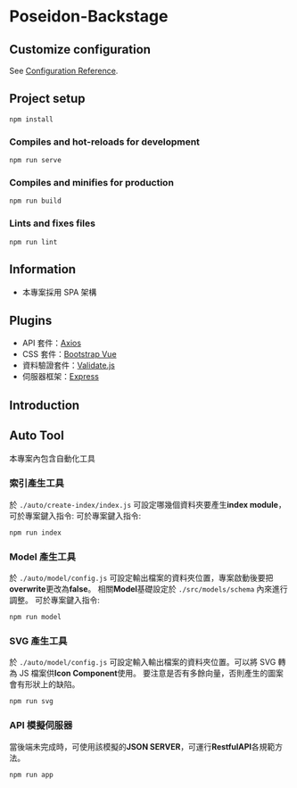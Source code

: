 # Poseidon-Backstage

## Customize configuration

See [Configuration Reference](https://cli.vuejs.org/config/).

## Project setup

```
npm install
```

### Compiles and hot-reloads for development

```
npm run serve
```

### Compiles and minifies for production

```
npm run build
```

### Lints and fixes files

```
npm run lint
```

## Information

- 本專案採用 SPA 架構

## Plugins

- API 套件：[Axios](https://www.npmjs.com/package/axios)
- CSS 套件：[Bootstrap Vue](https://bootstrap-vue.org/)
- 資料驗證套件：[Validate.js](https://validatejs.org/)
- 伺服器框架：[Express](https://expressjs.com/)

## Introduction

## Auto Tool

本專案內包含自動化工具

### 索引產生工具

於 `./auto/create-index/index.js` 可設定哪幾個資料夾要產生**index module**，可於專案鍵入指令:
可於專案鍵入指令:

```
npm run index
```

### Model 產生工具

於 `./auto/model/config.js` 可設定輸出檔案的資料夾位置，專案啟動後要把**overwrite**更改為**false**。
相關**Model**基礎設定於 `./src/models/schema` 內來進行調整。
可於專案鍵入指令:

```
npm run model
```

### SVG 產生工具

於 `./auto/model/config.js` 可設定輸入輸出檔案的資料夾位置。可以將 SVG 轉為 JS 檔案供**Icon Component**使用。
要注意是否有多餘向量，否則產生的圖案會有形狀上的缺陷。

```
npm run svg
```

### API 模擬伺服器

當後端未完成時，可使用該模擬的**JSON SERVER**，可運行**RestfulAPI**各規範方法。

```
npm run app
```
